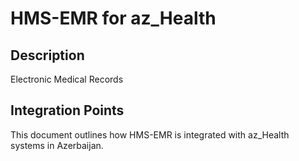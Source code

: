 # HMS-EMR for az_Health

## Description

Electronic Medical Records

## Integration Points

This document outlines how HMS-EMR is integrated with az_Health systems in Azerbaijan.
